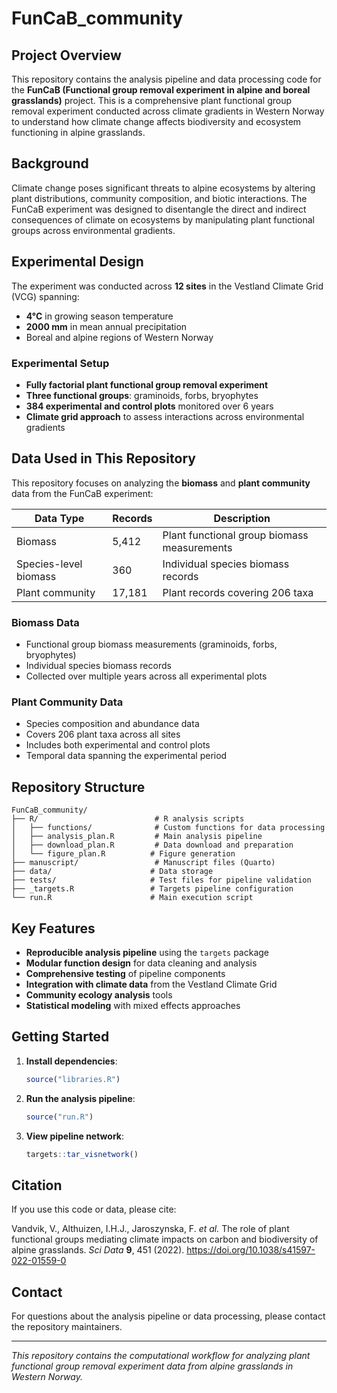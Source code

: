 # FunCaB_community

## Project Overview

This repository contains the analysis pipeline and data processing code for the **FunCaB (Functional group removal experiment in alpine and boreal grasslands)** project. This is a comprehensive plant functional group removal experiment conducted across climate gradients in Western Norway to understand how climate change affects biodiversity and ecosystem functioning in alpine grasslands.

## Background

Climate change poses significant threats to alpine ecosystems by altering plant distributions, community composition, and biotic interactions. The FunCaB experiment was designed to disentangle the direct and indirect consequences of climate on ecosystems by manipulating plant functional groups across environmental gradients.

## Experimental Design

The experiment was conducted across **12 sites** in the Vestland Climate Grid (VCG) spanning:
- **4°C** in growing season temperature
- **2000 mm** in mean annual precipitation
- Boreal and alpine regions of Western Norway

### Experimental Setup
- **Fully factorial plant functional group removal experiment**
- **Three functional groups**: graminoids, forbs, bryophytes
- **384 experimental and control plots** monitored over 6 years
- **Climate grid approach** to assess interactions across environmental gradients

## Data Used in This Repository

This repository focuses on analyzing the **biomass** and **plant community** data from the FunCaB experiment:

| Data Type | Records | Description |
|-----------|---------|-------------|
| Biomass | 5,412 | Plant functional group biomass measurements |
| Species-level biomass | 360 | Individual species biomass records |
| Plant community | 17,181 | Plant records covering 206 taxa |

### Biomass Data
- Functional group biomass measurements (graminoids, forbs, bryophytes)
- Individual species biomass records
- Collected over multiple years across all experimental plots

### Plant Community Data
- Species composition and abundance data
- Covers 206 plant taxa across all sites
- Includes both experimental and control plots
- Temporal data spanning the experimental period

## Repository Structure

```
FunCaB_community/
├── R/                          # R analysis scripts
│   ├── functions/              # Custom functions for data processing
│   ├── analysis_plan.R         # Main analysis pipeline
│   ├── download_plan.R         # Data download and preparation
│   └── figure_plan.R          # Figure generation
├── manuscript/                 # Manuscript files (Quarto)
├── data/                      # Data storage
├── tests/                     # Test files for pipeline validation
├── _targets.R                 # Targets pipeline configuration
└── run.R                      # Main execution script
```

## Key Features

- **Reproducible analysis pipeline** using the `targets` package
- **Modular function design** for data cleaning and analysis
- **Comprehensive testing** of pipeline components
- **Integration with climate data** from the Vestland Climate Grid
- **Community ecology analysis** tools
- **Statistical modeling** with mixed effects approaches

## Getting Started

1. **Install dependencies**:
   ```r
   source("libraries.R")
   ```

2. **Run the analysis pipeline**:
   ```r
   source("run.R")
   ```

3. **View pipeline network**:
   ```r
   targets::tar_visnetwork()
   ```

## Citation

If you use this code or data, please cite:

Vandvik, V., Althuizen, I.H.J., Jaroszynska, F. *et al.* The role of plant functional groups mediating climate impacts on carbon and biodiversity of alpine grasslands. *Sci Data* **9**, 451 (2022). https://doi.org/10.1038/s41597-022-01559-0

## Contact

For questions about the analysis pipeline or data processing, please contact the repository maintainers.

---

*This repository contains the computational workflow for analyzing plant functional group removal experiment data from alpine grasslands in Western Norway.*

